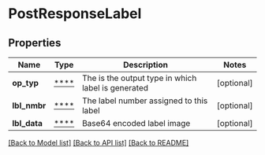 # PostResponseLabel

## Properties
Name | Type | Description | Notes
------------ | ------------- | ------------- | -------------
**op_typ** | [****](.md) | The is the output type in which label is generated | [optional] 
**lbl_nmbr** | [****](.md) | The label number assigned to this label | [optional] 
**lbl_data** | [****](.md) | Base64 encoded label image | [optional] 

[[Back to Model list]](../../README.md#documentation-for-models) [[Back to API list]](../../README.md#documentation-for-api-endpoints) [[Back to README]](../../README.md)

